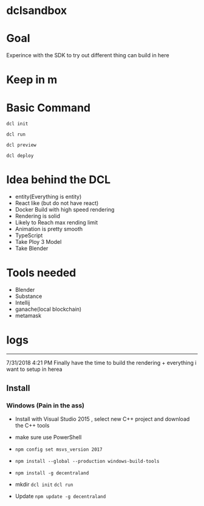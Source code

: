# dclsandbox

# Goal
Experince with the SDK to try out different thing can build in here

# Keep in m

# Basic Command

`dcl init`

`dcl run`

`dcl preview`

`dcl deploy`

# Idea behind the DCL
 - entity(Everything is entity)
 - React like (but do not have react)
 - Docker Build with high speed rendering
 - Rendering is solid
 - Likely to Reach max rending limit
 - Animation is pretty smooth
 - TypeScript
 - Take Ploy 3 Model
 - Take Blender
 
# Tools needed
   
 - Blender
 - Substance
 - Intellij
 - ganache(local blockchain)
 - metamask
  
# logs

-------------------------------------


7/31/2018 4:21 PM
Finally have the time to build the rendering + everything i want to setup in herea 


## Install

### Windows (Pain in the ass)

 
 - Install with Visual Studio 2015 , select new C++ project and download the C++ tools
 - make sure use PowerShell
 - `npm config set msvs_version 2017`
 - `npm install --global --production windows-build-tools`
 - `npm install -g decentraland`
 
 - mkdir
    `dcl init`
    `dcl run`
    
 - Update
   `npm update -g decentraland`
   
 